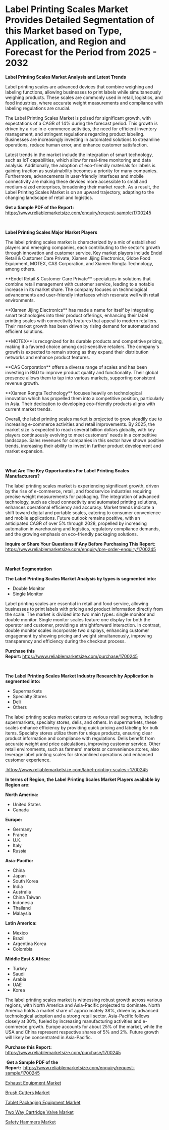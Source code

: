 <p><h1>Label Printing Scales Market Provides Detailed Segmentation of this Market based on Type, Application, and Region and Forecast for the Period from 2025 - 2032</h1></p><p><strong>Label Printing Scales Market Analysis and Latest Trends</strong></p>
<p><p>Label printing scales are advanced devices that combine weighing and labeling functions, allowing businesses to print labels while simultaneously weighing products. These scales are commonly used in retail, logistics, and food industries, where accurate weight measurements and compliance with labeling regulations are crucial.</p><p>The Label Printing Scales Market is poised for significant growth, with expectations of a CAGR of 14% during the forecast period. This growth is driven by a rise in e-commerce activities, the need for efficient inventory management, and stringent regulations regarding product labeling. Businesses are increasingly investing in automated solutions to streamline operations, reduce human error, and enhance customer satisfaction.</p><p>Latest trends in the market include the integration of smart technology, such as IoT capabilities, which allow for real-time monitoring and data analysis. Additionally, the adoption of eco-friendly materials for labels is gaining traction as sustainability becomes a priority for many companies. Furthermore, advancements in user-friendly interfaces and mobile connectivity are making these devices more accessible to small and medium-sized enterprises, broadening their market reach. As a result, the Label Printing Scales Market is on an upward trajectory, adapting to the changing landscape of retail and logistics.</p></p>
<p><strong>Get a Sample PDF of the Report:&nbsp;</strong> <a href="https://www.reliablemarketsize.com/enquiry/request-sample/1700245?utm_campaign=2955&utm_medium=2&utm_source=Github&utm_content=ia&utm_term=27032025&utm_id=label-printing-scales">https://www.reliablemarketsize.com/enquiry/request-sample/1700245</a></p>
<p>&nbsp;</p>
<p><strong>Label Printing Scales Major Market Players</strong></p>
<p><p>The label printing scales market is characterized by a mix of established players and emerging companies, each contributing to the sector’s growth through innovation and customer service. Key market players include Endel Retail & Customer Care Private, Xiamen Jijing Electronics, Globe Food Equipment, MOTEX, CAS Corporation, and Xiamen Rongta Technology, among others. </p><p>**Endel Retail & Customer Care Private** specializes in solutions that combine retail management with customer service, leading to a notable increase in its market share. The company focuses on technological advancements and user-friendly interfaces which resonate well with retail environments.</p><p>**Xiamen Jijing Electronics** has made a name for itself by integrating smart technologies into their product offerings, enhancing their label printing scales with connectivity features that appeal to modern retailers. Their market growth has been driven by rising demand for automated and efficient solutions.</p><p>**MOTEX** is recognized for its durable products and competitive pricing, making it a favored choice among cost-sensitive retailers. The company's growth is expected to remain strong as they expand their distribution networks and enhance product features.</p><p>**CAS Corporation** offers a diverse range of scales and has been investing in R&D to improve product quality and functionality. Their global presence allows them to tap into various markets, supporting consistent revenue growth.</p><p>**Xiamen Rongta Technology** focuses heavily on technological innovation which has propelled them into a competitive position, particularly in Asia. Their dedication to developing eco-friendly products aligns with current market trends.</p><p>Overall, the label printing scales market is projected to grow steadily due to increasing e-commerce activities and retail improvements. By 2025, the market size is expected to reach several billion dollars globally, with key players continuously evolving to meet customers' needs in a competitive landscape. Sales revenues for companies in this sector have shown positive trends, increasing their ability to invest in further product development and market expansion.</p></p>
<p>&nbsp;</p>
<p><strong>What Are The Key Opportunities For Label Printing Scales Manufacturers?</strong></p>
<p><p>The label printing scales market is experiencing significant growth, driven by the rise of e-commerce, retail, and foodservice industries requiring precise weight measurements for packaging. The integration of advanced technology, such as cloud connectivity and automated printing solutions, enhances operational efficiency and accuracy. Market trends indicate a shift toward digital and portable scales, catering to consumer convenience and mobile applications. Future outlook remains positive, with an anticipated CAGR of over 5% through 2028, propelled by increasing automation in warehousing and logistics, regulatory compliance demands, and the growing emphasis on eco-friendly packaging solutions.</p></p>
<p><strong>Inquire or Share Your Questions If Any Before Purchasing This Report:</strong> <a href="https://www.reliablemarketsize.com/enquiry/pre-order-enquiry/1700245?utm_campaign=2955&utm_medium=2&utm_source=Github&utm_content=ia&utm_term=27032025&utm_id=label-printing-scales">https://www.reliablemarketsize.com/enquiry/pre-order-enquiry/1700245</a></p>
<p>&nbsp;</p>
<p><strong>Market Segmentation</strong></p>
<p><strong>The Label Printing Scales Market Analysis by types is segmented into:</strong></p>
<p><ul><li>Double Monitor</li><li>Single Monitor</li></ul></p>
<p><p>Label printing scales are essential in retail and food service, allowing businesses to print labels with pricing and product information directly from the scale. The market is divided into two main types: single monitor and double monitor. Single monitor scales feature one display for both the operator and customer, providing a straightforward interaction. In contrast, double monitor scales incorporate two displays, enhancing customer engagement by showing pricing and weight simultaneously, improving transparency and efficiency during the checkout process.</p></p>
<p><strong>Purchase this Report:&nbsp;</strong><a href="https://www.reliablemarketsize.com/purchase/1700245?utm_campaign=2955&utm_medium=2&utm_source=Github&utm_content=ia&utm_term=27032025&utm_id=label-printing-scales">https://www.reliablemarketsize.com/purchase/1700245</a></p>
<p>&nbsp;</p>
<p><strong>The Label Printing Scales Market Industry Research by Application is segmented into:</strong></p>
<p><ul><li>Supermarkets</li><li>Specialty Stores</li><li>Deli</li><li>Others</li></ul></p>
<p><p>The label printing scales market caters to various retail segments, including supermarkets, specialty stores, delis, and others. In supermarkets, these scales enhance efficiency by providing quick pricing and labeling for bulk items. Specialty stores utilize them for unique products, ensuring clear product information and compliance with regulations. Delis benefit from accurate weight and price calculations, improving customer service. Other retail environments, such as farmers' markets or convenience stores, also leverage label printing scales for streamlined operations and enhanced customer experience.</p></p>
<p><a href="https://www.reliablemarketsize.com/label-printing-scales-r1700245?utm_campaign=2955&utm_medium=2&utm_source=Github&utm_content=ia&utm_term=27032025&utm_id=label-printing-scales">&nbsp;https://www.reliablemarketsize.com/label-printing-scales-r1700245</a></p>
<p><strong>In terms of Region, the Label Printing Scales Market Players available by Region are:</strong></p>
<p>
    <p> <strong> North America: </strong>
        <ul>
            <li>United States</li>
            <li>Canada</li>
        </ul>
        </p> 
    <p> <strong> Europe: </strong>
        <ul>
            <li>Germany</li>
            <li>France</li>
            <li>U.K.</li>
            <li>Italy</li>
            <li>Russia</li>
        </ul>
        </p> 
    <p> <strong> Asia-Pacific: </strong>
        <ul>
            <li>China</li>
            <li>Japan</li>
            <li>South Korea</li>
            <li>India</li>
            <li>Australia</li>
            <li>China Taiwan</li>
            <li>Indonesia</li>
            <li>Thailand</li>
            <li>Malaysia</li>
        </ul>
        </p> 
    <p> <strong> Latin America: </strong>
        <ul>
            <li>Mexico</li>
            <li>Brazil</li>
            <li>Argentina Korea</li>
            <li>Colombia</li>
        </ul>
        </p> 
    <p> <strong> Middle East & Africa: </strong>
        <ul>
            <li>Turkey</li>
            <li>Saudi</li>
            <li>Arabia</li>
            <li>UAE</li>
            <li>Korea</li>
        </ul>
    </p>
    </p>
<p><p>The label printing scales market is witnessing robust growth across various regions, with North America and Asia-Pacific projected to dominate. North America holds a market share of approximately 38%, driven by advanced technological adoption and a strong retail sector. Asia-Pacific follows closely at 30%, fueled by increasing manufacturing activities and e-commerce growth. Europe accounts for about 25% of the market, while the USA and China represent respective shares of 5% and 2%. Future growth will likely be concentrated in Asia-Pacific.</p></p>
<p><strong>Purchase this Report: </strong><a href="https://www.reliablemarketsize.com/purchase/1700245?utm_campaign=2955&utm_medium=2&utm_source=Github&utm_content=ia&utm_term=27032025&utm_id=label-printing-scales">https://www.reliablemarketsize.com/purchase/1700245</a></p>
<p>&nbsp;<strong>Get a Sample PDF of the Report:&nbsp;&nbsp;</strong><a href="https://www.reliablemarketsize.com/enquiry/request-sample/1700245?utm_campaign=2955&utm_medium=2&utm_source=Github&utm_content=ia&utm_term=27032025&utm_id=label-printing-scales">https://www.reliablemarketsize.com/enquiry/request-sample/1700245</a></p>
<p><strong></strong></p>
<p><p><a href="https://www.linkedin.com/pulse/exhaust-equipment-market-report-2025-2032-highlights-growth-d9xye?utm_campaign=2955&utm_medium=2&utm_source=Github&utm_content=ia&utm_term=27032025&utm_id=label-printing-scales">Exhaust Equipment Market</a></p><p><a href="https://www.linkedin.com/pulse/market-demand-revenue-brush-cutters-13-cagr-from-2025-2032-kogniviz-urdke?utm_campaign=2955&utm_medium=2&utm_source=Github&utm_content=ia&utm_term=27032025&utm_id=label-printing-scales">Brush Cutters Market</a></p><p><a href="https://www.linkedin.com/pulse/sustaining-industry-growth-study-tablet-packaging-equipment-dlume?utm_campaign=2955&utm_medium=2&utm_source=Github&utm_content=ia&utm_term=27032025&utm_id=label-printing-scales">Tablet Packaging Equipment Market</a></p><p><a href="https://www.linkedin.com/pulse/competitive-landscape-key-trends-two-way-cartridge-valve-saele?utm_campaign=2955&utm_medium=2&utm_source=Github&utm_content=ia&utm_term=27032025&utm_id=label-printing-scales">Two Way Cartridge Valve Market</a></p><p><a href="https://www.linkedin.com/pulse/safety-hammers-market-dynamics-future-growth-prediction-oamxe?utm_campaign=2955&utm_medium=2&utm_source=Github&utm_content=ia&utm_term=27032025&utm_id=label-printing-scales">Safety Hammers Market</a></p></p>